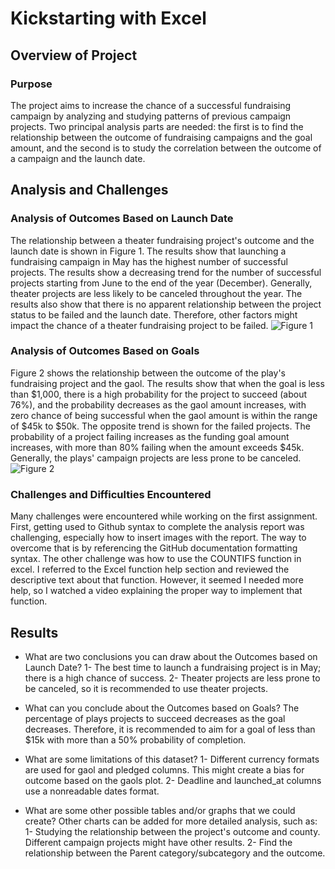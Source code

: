 # Kickstarting with Excel

## Overview of Project

### Purpose
The project aims to increase the chance of a successful fundraising campaign by analyzing and studying patterns of previous campaign projects. Two principal analysis parts are needed: the first is to find the relationship between the outcome of fundraising campaigns and the goal amount, and the second is to study the correlation between the outcome of a campaign and the launch date. 

## Analysis and Challenges

### Analysis of Outcomes Based on Launch Date
The relationship between a theater fundraising project's outcome and the launch date is shown in Figure 1. 
The results show that launching a fundraising campaign in May has the highest number of successful projects. The results show a decreasing trend for the number of successful projects starting from June to the end of the year (December). Generally, theater projects are less likely to be canceled throughout the year. The results also show that there is no apparent relationship between the project status to be failed and the launch date. Therefore, other factors might impact the chance of a theater fundraising project to be failed. 
![Figure 1](/assets/Theater_Outcomes_vs_Launch.png)

### Analysis of Outcomes Based on Goals
Figure 2 shows the relationship between the outcome of the play's fundraising project and the gaol. The results show that when the goal is less than $1,000, there is a high probability for the project to succeed (about 76%), and the probability decreases as the gaol amount increases, with zero chance of being successful when the gaol amount is within the range of $45k to $50k. The opposite trend is shown for the failed projects. The probability of a project failing increases as the funding goal amount increases, with more than 80% failing when the amount exceeds $45k. Generally, the plays' campaign projects are less prone to be canceled.
![Figure 2](https://drive.google.com/file/d/1rDaJRXmZ8c6oeM1QgR2G3wQMXYXPaigm/view?usp=sharing)

### Challenges and Difficulties Encountered
Many challenges were encountered while working on the first assignment. First, getting used to Github syntax to complete the analysis report was challenging, especially how to insert images with the report. The way to overcome that is by referencing the GitHub documentation formatting syntax. The other challenge was how to use the COUNTIFS function in excel. I referred to the Excel function help section and reviewed the descriptive text about that function. However, it seemed I needed more help, so I watched a video explaining the proper way to implement that function.


## Results

- What are two conclusions you can draw about the Outcomes based on Launch Date?
1- The best time to launch a fundraising project is in May; there is a high chance of success.
2- Theater projects are less prone to be canceled, so it is recommended to use theater projects.

- What can you conclude about the Outcomes based on Goals?
The percentage of plays projects to succeed decreases as the goal decreases. Therefore, it is recommended to aim for a goal of less than $15k with more than a 50% probability of completion. 

- What are some limitations of this dataset?
1- Different currency formats are used for gaol and pledged columns. This might create a bias for outcome based on the gaols plot. 
2- Deadline and launched_at columns use a nonreadable dates format.

- What are some other possible tables and/or graphs that we could create?
Other charts can be added for more detailed analysis, such as:
1- Studying the relationship between the project's outcome and county. Different campaign projects might have other results. 
2- Find the relationship between the Parent category/subcategory and the outcome. 

